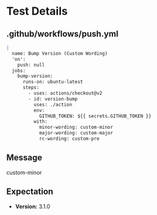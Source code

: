 # Test Details
## .github/workflows/push.yml
```YAML
|
  name: Bump Version (Custom Wording)
  'on':
    push: null
  jobs:
    bump-version:
      runs-on: ubuntu-latest
      steps:
        - uses: actions/checkout@v2
        - id: version-bump
          uses: ./action
          env:
            GITHUB_TOKEN: ${{ secrets.GITHUB_TOKEN }}
          with:
            minor-wording: custom-minor
            major-wording: custom-major
            rc-wording: custom-pre

```
## Message
custom-minor
## Expectation
- **Version:** 3.1.0